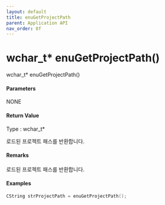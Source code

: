 ```yaml
---
layout: default
title: enuGetProjectPath
parent: Application API
nav_order: 8f
---
```

# wchar\_t\* enuGetProjectPath\(\)

wchar\_t\* enuGetProjectPath\(\)

#### Parameters

NONE

#### Return Value

Type : wchar\_t\*

로드된 프로젝트 패스를 반환합니다.

#### Remarks

로드된 프로젝트 패스를 반환합니다.

#### Examples

```cpp
CString strProjectPath = enuGetProjectPath();
```



